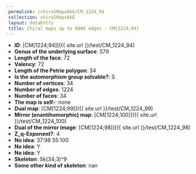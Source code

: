 ```yaml
--- 
 permalink: /chiralMaps6kE/CM_1224_94 
 collection: chiralMaps6kE
 layout: dataEntry
 title: Chiral maps up to 6000 edges - CM[1224;94]
---
```


- **ID**: [CM[1224;94]]({{ site.url }}/test/CM_1224_94)
- **Genus of the underlying surface**: 579
- **Length of the face**: 72
- **Valency**: 72
- **Length of the Petrie polygon**: 34
- **Is the automorphism group solvable?**: S
- **Number of vertices**: 34
- **Number of edges**: 1224
- **Number of faces**: 34
- **The map is self-**: none
- **Dual map**: [CM[1224;99]]({{ site.url }}/test/CM_1224_99)
- **Mirror (enantihomorphic) map**: [CM[1224;100]]({{ site.url }}/test/CM_1224_100)
- **Dual of the mirror image**: [CM[1224;98]]({{ site.url }}/test/CM_1224_98)
- **Z_q-Exponent?**: 4
- **No idea**:  37:98 55:100
- **No idea**: Y
- **No idea**: Y
- **Skeleton**: Sk(34;3)^9
- **Some other kind of skeleton**: nan
